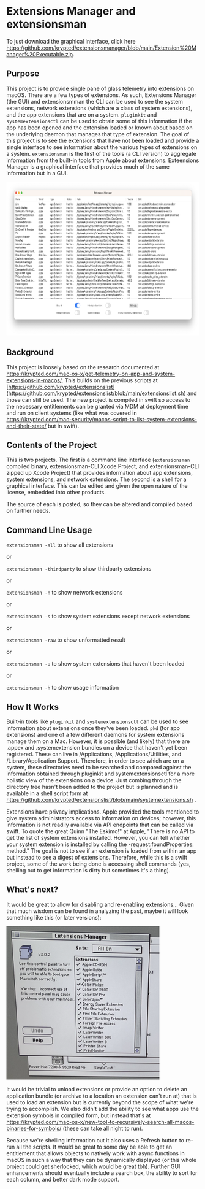 # Extensions Manager and extensionsman

To just download the graphical interface, click here https://github.com/krypted/extensionsmanager/blob/main/Extension%20Manager%20Executable.zip. 

## Purpose

This project is to provide single pane of glass telemetry into extensions on macOS. There are a few types of extensions. As such, Extensions Manager (the GUI) and extensionsmman the CLI can be used to see the system extensions, network extensions (which are a class of system extensions), and the app extensions that are on a system. `pluginkit` and `systemextensionsctl` can be used to obtain some of this information if the app has been opened and the extension loaded or known about based on the underlying daemon that manages that type of extension. The goal of this project is to see the extensions that have not been loaded and provide a single interface to see information about the various types of extensions on a system. `extensionsman` is the first of the tools (a CLI version) to aggregate information from the built-in tools from Apple about extensions. Exteensions Manager is a graphical interface that provides much of the same information but in a GUI.

<img src="https://github.com/krypted/extensionsmanager/blob/main/Images/em4.png" width="550" height="400" />

## Background

This project is loosely based on the research documented at https://krypted.com/mac-os-x/get-telemetry-on-app-and-system-extensions-in-macos/. This builds on the previous scripts at [https://github.com/krypted/extensionslist](https://github.com/krypted/extensionslist/blob/main/extensionslist.sh) and those can still be used. The new project is compiled in swift so access to the necessary entitlements can be granted via MDM at deployment time and run on client systems (like what was covered in https://krypted.com/mac-security/macos-script-to-list-system-extensions-and-their-state/ but in swift).

## Contents of the Project

This is two projects. The first is a command line interface (`extensionsman` compiled binary, extensionsman-CLI Xcode Project, and extensionsman-CLI zipped up Xcode Project) that provides information about app extensions, system extensions, and network extensions. The second is a shell for a graphical interface. This can be edited and given the open nature of the license, embedded into other products.  

The source of each is posted, so they can be altered and compiled based on further needs.

## Command Line Usage

`extensionsman -all` to show all extensions

or

`extensionsman -thirdparty` to show thirdparty extensions

or

`extensionsman -n` to show network extensions

or

`extensionsman -s` to show system extensions except network extensions

or

`extensionsman -raw` to show unformatted result

or

`extensionsman -u` to show system extensions that haven't been loaded

or

`extensionsman -h` to show usage information

## How It Works

Built-in tools like `pluginkit` and `systemextensionsctl` can be used to see information about extensions once they've been loaded. `pkd` (for app extensions) and one of a few different daemons for system extensions manage them on a Mac. However, it is possible (and likely) that there are .appex and .systemextension bundles on a device that haven't yet been registered. These can live in /Applications, /Applications/Utilities, and /Library/Application Support. Therefore, in order to see which are on a system, these directories need to be searched and compared against the information obtained through pluginkit and systemextensionsctl for a more holistic view of the extensions on a device. Just combing through the directory tree hasn't been added to the project but is planned and is available in a shell script form at https://github.com/krypted/extensionslist/blob/main/systemextensions.sh . 

Extensions have privacy implications. Apple provided the tools mentioned to give system administrators access to information on devices; however, this information is not readily available via API endpoints that can be called via swift. To quote the great Quinn "The Eskimo!" at Apple, "There is no API to get the list of system extensions installed. However, you can tell whether your system extension is installed by calling the -request:foundProperties: method." The goal is not to see if an extension is loaded from within an app but instead to see a digest of extensions. Therefore, while this is a swift project, some of the work being done is accessing shell commands (yes, shelling out to get information is dirty but sometimes it's a thing). 

## What's next?

It would be great to allow for disabling and re-enabling extensions... Given that much wisdom can be found in analyzing the past, maybe it will look something like this (or later versions):

<img src="https://github.com/krypted/extensionsmanager/blob/main/Images/em3.png" width="400" height="400" />

It would be trivial to unload extensions or provide an option to delete an application bundle (or archive to a location an extension can't run at) that is used to load an extension but is currently beyond the scope of what we're trying to accomplish. We also didn't add the ability to see what apps use the extension symbols in compiled form, but instead that's at https://krypted.com/mac-os-x/new-tool-to-recursively-search-all-macos-binaries-for-symbols/ (these can take all night to run).

Because we're shelling information out it also uses a Refresh button to re-run all the scripts. It would be great to some day be able to get an entitlement that allows objects to natively work with async functions in macOS in such a way that they can be dynamically displayed (or this whole project could get sherlocked, which would be great tbh). Further GUI enhancements should eventually include a search box, the ability to sort for each column, and better dark mode support.
